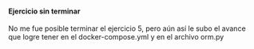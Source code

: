 #### Ejercicio sin terminar
No me fue posible terminar el ejercicio 5, pero aún así le subo el avance que logre
tener en el docker-compose.yml y en el archivo orm.py